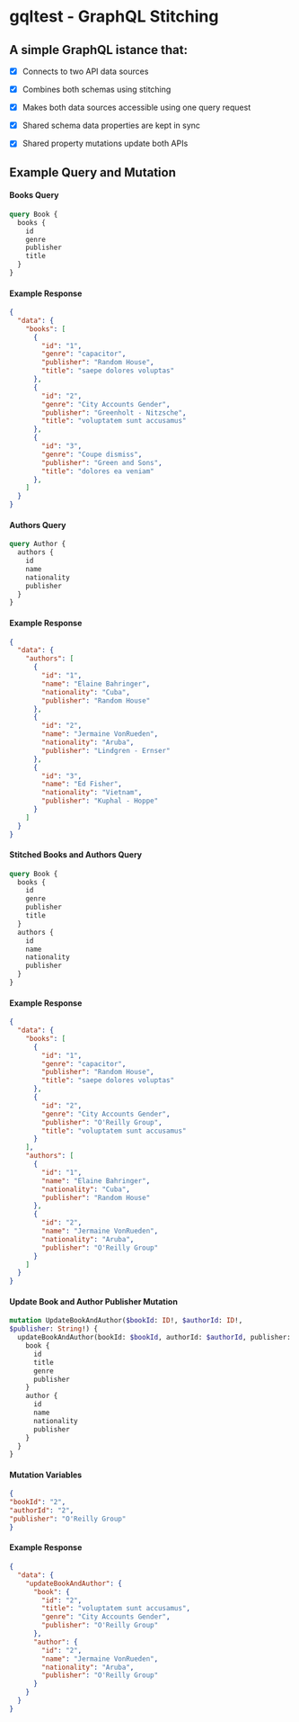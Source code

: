 # gqltest - GraphQL Stitching

## A simple GraphQL istance that: 

- [x] Connects to two API data sources
- [x] Combines both schemas using stitching
- [x] Makes both data sources accessible using one query request
- [x] Shared schema data properties are kept in sync
- [x] Shared property mutations update both APIs


## Example Query and Mutation

#### Books Query
```graphql
query Book {
  books {
    id
    genre
    publisher
    title
  }
}
```
#### Example Response

```json
{
  "data": {
    "books": [
      {
        "id": "1",
        "genre": "capacitor",
        "publisher": "Random House",
        "title": "saepe dolores voluptas"
      },
      {
        "id": "2",
        "genre": "City Accounts Gender",
        "publisher": "Greenholt - Nitzsche",
        "title": "voluptatem sunt accusamus"
      },
      {
        "id": "3",
        "genre": "Coupe dismiss",
        "publisher": "Green and Sons",
        "title": "dolores ea veniam"
      },
    ]
  }
}
```


#### Authors Query
```graphql
query Author {
  authors {
    id
    name
    nationality
    publisher
  }
}
```

#### Example Response

```json
{
  "data": {
    "authors": [
      {
        "id": "1",
        "name": "Elaine Bahringer",
        "nationality": "Cuba",
        "publisher": "Random House"
      },
      {
        "id": "2",
        "name": "Jermaine VonRueden",
        "nationality": "Aruba",
        "publisher": "Lindgren - Ernser"
      },
      {
        "id": "3",
        "name": "Ed Fisher",
        "nationality": "Vietnam",
        "publisher": "Kuphal - Hoppe"
      }
    ]
  }
}
```
#### Stitched Books and Authors Query

```graphql
query Book {
  books {
    id
    genre
    publisher
    title
  }
  authors {
    id
    name
    nationality
    publisher
  }
}
```

#### Example Response
```json
{
  "data": {
    "books": [
      {
        "id": "1",
        "genre": "capacitor",
        "publisher": "Random House",
        "title": "saepe dolores voluptas"
      },
      {
        "id": "2",
        "genre": "City Accounts Gender",
        "publisher": "O'Reilly Group",
        "title": "voluptatem sunt accusamus"
      }
    ],
    "authors": [
      {
        "id": "1",
        "name": "Elaine Bahringer",
        "nationality": "Cuba",
        "publisher": "Random House"
      },
      {
        "id": "2",
        "name": "Jermaine VonRueden",
        "nationality": "Aruba",
        "publisher": "O'Reilly Group"
      }
    ]
  }
}
```


#### Update Book and Author Publisher Mutation
```graphql
mutation UpdateBookAndAuthor($bookId: ID!, $authorId: ID!, 
$publisher: String!) {
  updateBookAndAuthor(bookId: $bookId, authorId: $authorId, publisher: $publisher) {
    book {
      id
      title
      genre
      publisher
    }
    author {
      id
      name
      nationality
      publisher
    }
  }
}
```


#### Mutation Variables
```json
{
"bookId": "2",
"authorId": "2",
"publisher": "O'Reilly Group"
}

```

#### Example Response

```json
{
  "data": {
    "updateBookAndAuthor": {
      "book": {
        "id": "2",
        "title": "voluptatem sunt accusamus",
        "genre": "City Accounts Gender",
        "publisher": "O'Reilly Group"
      },
      "author": {
        "id": "2",
        "name": "Jermaine VonRueden",
        "nationality": "Aruba",
        "publisher": "O'Reilly Group"
      }
    }
  }
}
```